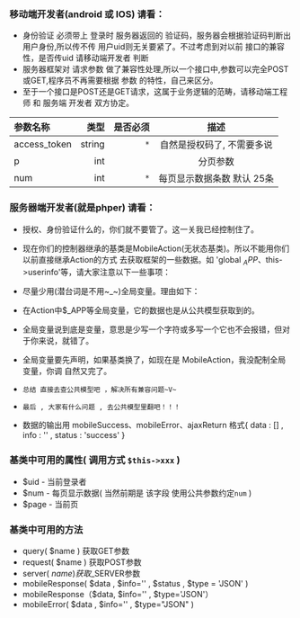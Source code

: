 ### 移动端开发者(android 或 IOS) 请看：

* 身份验证 必须带上 登录时 服务器返回的 验证码，服务器会根据验证码判断出用户身份,所以传不传 用户uid则无关要紧了。不过考虑到对以前 接口的兼容性，是否传uid 请移动端开发者 判断
* 服务器框架对 请求参数 做了兼容性处理,所以一个接口中,参数可以完全POST或GET,程序员不再需要根据 参数 的特性，自己来区分。
* 至于一个接口是POST还是GET请求，这属于业务逻辑的范畴，请移动端工程师 和 服务端 开发者 双方协定。

| 参数名称 |  类型  | 是否必须 |  描述  |
| :-- | ----:| ----:| :--: |
| access_token | string | `*` | 自然是授权码了, 不需要多说 |
| p | int |  | 分页参数 |
| num | int | `*` |每页显示数据条数 默认 25条|


### 服务器端开发者(就是phper) 请看：
- 授权、身份验证什么的，你们就不要管了。这一关我已经控制住了。
- 现在你们的控制器继承的基类是MobileAction(无状态基类)。所以不能用你们以前直接继承Action的方式 去获取框架的一些数据。如 'global $_APP、$this->userinfo'等，请大家注意以下一些事项：
 - 尽量少用(潜台词是不用~_~)全局变量。理由如下：
  - 在Action中$_APP等全局变量，它的数据也是从公共模型获取到的。
  - 全局变量说到底是变量，意思是少写一个字符或多写一个它也不会报错，但对于你来说，就错了。
  - 全局变量要先声明，如果基类换了，如现在是 MobileAction，我没配制全局变量，你调 自然又完了。
  - `总结 直接去查公共模型吧 ，解决所有兼容问题~V~`
- `最后 , 大家有什么问题 , 去公共模型里翻吧！！！`

- 数据的输出用 mobileSuccess、mobileError、ajaxReturn 格式{ data : [] , info : '' , status : 'success' }

### **基类中可用的属性( 调用方式 `$this->xxx` )**
- $uid - 当前登录者
- $num - 每页显示数据( 当然前期是 该字段 使用公共参数约定`num` )
- $page - 当前页

### **基类中可用的方法**
 - query( $name ) 获取GET参数
 - request( $name ) 获取POST参数
 - server( $name ) 获取$_SERVER参数 
 - mobileResponse( $data , $info='' , $status , $type = 'JSON' )
 - mobileResponse（$data, $info='' , $type='JSON'）
 - mobileError( $data , $info='' , $type="JSON" ) 

